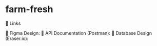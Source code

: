 # farm-fresh
🔗 Links

🎨 Figma Design: 
📘 API Documentation (Postman): 
🧩 Database Design (Eraser.io): 
